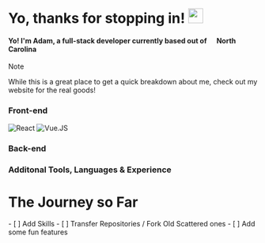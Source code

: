 <h1>Yo, thanks for stopping in! <img src="https://emojis.slackmojis.com/emojis/images/1643515233/12510/kirby_dance.gif?1643515233" width="30"/> </h1>

<!-- <picture>
  <source media="(prefers-color-scheme: dark)" srcset="https://user-images.githubusercontent.com/25423296/163456776-7f95b81a-f1ed-45f7-b7ab-8fa810d529fa.png">
  <source media="(prefers-color-scheme: light)" srcset="https://user-images.githubusercontent.com/25423296/163456779-a8556205-d0a5-45e2-ac17-42d089e3c3f8.png">
  <img alt="Shows an illustrated sun in light mode and a moon with stars in dark mode." src="https://user-images.githubusercontent.com/25423296/163456779-a8556205-d0a5-45e2-ac17-42d089e3c3f8.png">
</picture> -->

  <h4>Yo! I'm Adam, a full-stack developer currently based out of <img src="https://cdn-icons-png.flaticon.com/512/4628/4628635.png" width="13"/> <b>North Carolina</b></h4>

  > [!NOTE]
  > While this is a great place to get a quick breakdown about me, check out my website for the real goods!

  <h3>Front-end</h3>
  <p>
    <img alt="React" src="https://img.shields.io/badge/-React-45b8d8?style=flat-square&logo=react&logoColor=white" />
    <img alt="Vue.JS" src="https://img.shields.io/badge/-Vue.JS-4FC08D?style=flat-square&logo=vuedotjs&logoColor=white" />
  </p>
  
  <p align="left">
    <h3>Back-end</h3>
  </p>
  
  <p align="right">
    <h3>Additonal Tools, Languages & Experience</h3>
  </p>

<h1>The Journey so Far</h1>
- [ ] Add Skills
- [ ] Transfer Repositories / Fork Old Scattered ones
- [ ] Add some fun features

<!--
**aelsedoudi/aelsedoudi** is a ✨ _special_ ✨ repository because its `README.md` (this file) appears on your GitHub profile.

Here are some ideas to get you started:

- 🔭 I’m currently working on ...
- 🌱 I’m currently learning ...
- 👯 I’m looking to collaborate on ...
- 🤔 I’m looking for help with ...
- 💬 Ask me about ...
- 📫 How to reach me: ...
- 😄 Pronouns: ...
- ⚡ Fun fact: ...
-->
